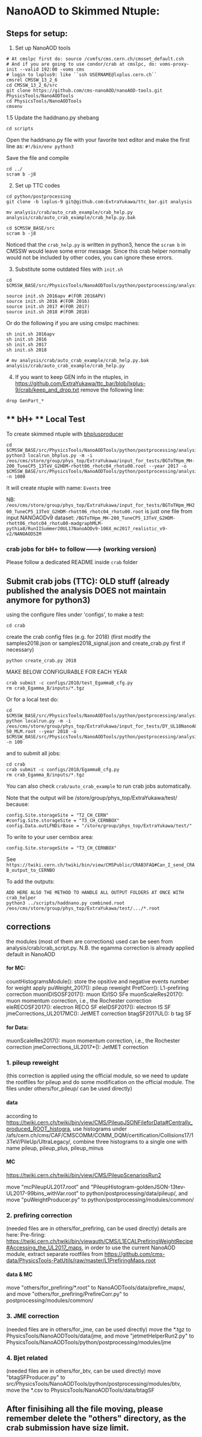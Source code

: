 # NanoAOD to Skimmed Ntuple:

## Steps for setup:

1. Set up NanoAOD tools
```
# At cmslpc first do: source /cvmfs/cms.cern.ch/cmsset_default.csh
# And if you are going to use condor/crab at cmslpc, do: voms-proxy-init --valid 192:00 -voms cms
# login to lxplus9: like ``ssh USERNAME@lxplus.cern.ch``
cmsrel CMSSW_13_2_6
cd CMSSW_13_2_6/src
git clone https://github.com/cms-nanoAOD/nanoAOD-tools.git PhysicsTools/NanoAODTools
cd PhysicsTools/NanoAODTools
cmsenv
```

1.5 Update the haddnano.py shebang
```
cd scripts
```
Open the haddnano.py file with your favorite text editor and make the first line as: ``` #!/bin/env python3 ``` 

Save the file and compile

```
cd ../
scram b -j8
```

2. Set up TTC codes
```
cd python/postprocessing
git clone -b lxplus-9 git@github.com:ExtraYukawa/ttc_bar.git analysis

mv analysis/crab/auto_crab_example/crab_help.py analysis/crab/auto_crab_example/crab_help.py.bak

cd $CMSSW_BASE/src
scram b -j8
```
Noticed that the `crab_help.py` is written in python3, hence the `scram b` in CMSSW would leave some error message. Since this crab helper normally would not be included by other codes, you can ignore these errors.

3. Substitute some outdated files with `init.sh`
```
cd $CMSSW_BASE/src/PhysicsTools/NanoAODTools/python/postprocessing/analysis
```
```
source init.sh 2016apv #(FOR 2016APV) 
source init.sh 2016 #(FOR 2016) 
source init.sh 2017 #(FOR 2017) 
source init.sh 2018 #(FOR 2018) 
```

Or do the following if you are using cmslpc machines:
```
sh init.sh 2016apv
sh init.sh 2016
sh init.sh 2017
sh init.sh 2018
```

```
# mv analysis/crab/auto_crab_example/crab_help.py.bak analysis/crab/auto_crab_example/crab_help.py
```
4. If you want to keep GEN info in the ntuples, in 
https://github.com/ExtraYukawa/ttc_bar/blob/lxplus-9/crab/keep_and_drop.txt
remove the following line:
```
drop GenPart_*
``` 


## ** bH+ ** Local Test
To create skimmed ntuple with [bhplusproducer](https://github.com/ExtraYukawa/ttc_bar/blob/lxplus-9/modules/BHProducer.py)
```
cd $CMSSW_BASE/src/PhysicsTools/NanoAODTools/python/postprocessing/analysis/test
python3 localrun_bhplus.py -m -i /eos/cms/store/group/phys_top/ExtraYukawa/input_for_tests/BGToTHpm_MH-200_TuneCP5_13TeV_G2HDM-rhott06_rhotc04_rhotu00.root --year 2017 -o $CMSSW_BASE/src/PhysicsTools/NanoAODTools/python/postprocessing/analysis/test -n 1000
```
It will create ntuple with name: ``Events`` tree

NB: ``/eos/cms/store/group/phys_top/ExtraYukawa/input_for_tests/BGToTHpm_MH200_TuneCP5_13TeV_G2HDM-rhott06_rhotc04_rhotu00.root`` is just one file from
input NANOAODv9 dataset: ``/BGToTHpm_MH-200_TuneCP5_13TeV_G2HDM-rhott06_rhotc04_rhotu00-madgraphMLM-pythia8/RunIISummer20UL17NanoAODv9-106X_mc2017_realistic_v9-v2/NANOAODSIM``

### crab jobs for bH+ to follow---> (working version)
Please follow a dedicated README inside ``crab`` folder

## Submit crab jobs (TTC): OLD stuff (already published the analysis DOES not maintain anymore for python3)
using the configure files under 'configs', to make a test:
```
cd crab
```
create the crab config files (e.g. for 2018)
(first modify the samples2018.json or samples2018_signal.json and create_crab.py first if necessary)
```
python create_crab.py 2018
```
MAKE BELOW CONFIGURABLE FOR EACH YEAR
```
crab submit -c configs/2018/test_EgammaB_cfg.py
rm crab_Egamma_B/inputs/*.tgz
```
Or for a local test do:
```
cd $CMSSW_BASE/src/PhysicsTools/NanoAODTools/python/postprocessing/analysis/test 
python localrun.py -m -i /eos/cms/store/group/phys_top/ExtraYukawa/input_for_tests/DY_UL18NanoAODv9_M-50_MLM.root --year 2018 -o $CMSSW_BASE/src/PhysicsTools/NanoAODTools/python/postprocessing/analysis/test -n 100
```

and to submit all jobs:
```
cd crab
crab submit -c configs/2018/EgammaB_cfg.py
rm crab_Egamma_B/inputs/*.tgz 
```

You can also check `crab/auto_crab_example` to run crab jobs automatically.

Note that the output will be /store/group/phys_top/ExtraYukawa/test/ because:
```
config.Site.storageSite = "T2_CH_CERN"
#config.Site.storageSite = "T3_CH_CERNBOX"
config.Data.outLFNDirBase = "/store/group/phys_top/ExtraYukawa/test/"
```

To write to your user cernbox area:
```
config.Site.storageSite = "T3_CH_CERNBOX"
```
See ```https://twiki.cern.ch/twiki/bin/view/CMSPublic/CRAB3FAQ#Can_I_send_CRAB_output_to_CERNBO```

To add the outputs:
```
ADD HERE ALSO THE METHOD TO HANDLE ALL OUTPUT FOLDERS AT ONCE WITH crab_helper
python3 ../scripts/haddnano.py combined.root /eos/cms/store/group/phys_top/ExtraYukawa/test/.../*.root
```

## corrections

the modules (most of them are corrections) used can be seen from analysis/crab/crab_script.py.
N.B. the egamma correction is already applied default in NanoAOD

#### for MC:

countHistogramsModule(): store the opsitive and negative events number for weight apply
puWeight_2017(): pileup reweight
PrefCorr(): L1-prefiring correction
muonIDISOSF2017(): muon ID/ISO SFe
muonScaleRes2017(): muon momentum correction, i.e., the Rochester correction
eleRECOSF2017(): electron RECO SF
eleIDSF2017(): electron IS SF
jmeCorrections_UL2017MC(): JetMET correction
btagSF2017UL(): b tag SF

#### for Data:

muonScaleRes2017(): muon momentum correction, i.e., the Rochester correction
jmeCorrections_UL2017*(): JetMET correction

### 1. pileup reweight 
(this correction is applied using the official module, so we need to update the rootfiles for pileup and do some modification on the official module. The files under others/for_pileup/ can be used directly)

#### data

according to https://twiki.cern.ch/twiki/bin/view/CMS/PileupJSONFileforData#Centrally_produced_ROOT_histogra, use histograms under /afs/cern.ch/cms/CAF/CMSCOMM/COMM_DQM/certification/Collisions17/13TeV/PileUp/UltraLegacy/, combine three histograms to a single one with name pileup, pileup_plus, pileup_minus

#### MC

https://twiki.cern.ch/twiki/bin/view/CMS/PileupScenariosRun2

move "mcPileupUL2017.root" and "PileupHistogram-goldenJSON-13tev-UL2017-99bins_withVar.root" to python/postprocessing/data/pileup/, and move "puWeightProducer.py" to python/postprocessing/modules/common/

### 2. prefiring correction 
(needed files are in others/for_prefiring, can be used directly)
details are here: Pre-firing: https://twiki.cern.ch/twiki/bin/viewauth/CMS/L1ECALPrefiringWeightRecipe#Accessing_the_UL2017_maps, in order to use the current NanoAOD module, extract separate rootfiles from https://github.com/cms-data/PhysicsTools-PatUtils/raw/master/L1PrefiringMaps.root

#### data & MC

move "others/for_prefiring/*.root" to NanoAODTools/data/prefire_maps/, and move "others/for_prefiring/PrefireCorr.py" to postprocessing/modules/common/

### 3. JME correction
(needed files are in others/for_jme, can be used directly)
move the *.tgz to PhysicsTools/NanoAODTools/data/jme, and move "jetmetHelperRun2.py" to PhysicsTools/NanoAODTools/python/postprocessing/modules/jme

### 4. Bjet related
(needed files are in others/for_btv, can be used directly)
move "btagSFProducer.py" to src/PhysicsTools/NanoAODTools/python/postprocessing/modules/btv, move the *.csv to PhysicsTools/NanoAODTools/data/btagSF

## After finisihing all the file moving, please remember delete the "others" directory, as the crab submission have size limit.
